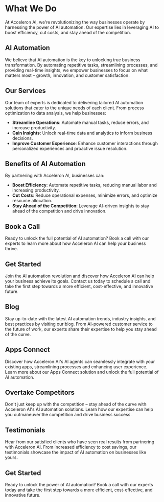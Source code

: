 **What We Do**
================

At Acceleron AI, we're revolutionizing the way businesses operate by harnessing the power of AI automation. Our expertise lies in leveraging AI to boost efficiency, cut costs, and stay ahead of the competition.

**AI Automation**
----------------

We believe that AI automation is the key to unlocking true business transformation. By automating repetitive tasks, streamlining processes, and providing real-time insights, we empower businesses to focus on what matters most – growth, innovation, and customer satisfaction.

**Our Services**
--------------

Our team of experts is dedicated to delivering tailored AI automation solutions that cater to the unique needs of each client. From process optimization to data analysis, we help businesses:

* **Streamline Operations**: Automate manual tasks, reduce errors, and increase productivity.
* **Gain Insights**: Unlock real-time data and analytics to inform business decisions.
* **Improve Customer Experience**: Enhance customer interactions through personalized experiences and proactive issue resolution.

**Benefits of AI Automation**
-----------------------------

By partnering with Acceleron AI, businesses can:

* **Boost Efficiency**: Automate repetitive tasks, reducing manual labor and increasing productivity.
* **Cut Costs**: Reduce operational expenses, minimize errors, and optimize resource allocation.
* **Stay Ahead of the Competition**: Leverage AI-driven insights to stay ahead of the competition and drive innovation.

**Book a Call**
----------------

Ready to unlock the full potential of AI automation? Book a call with our experts to learn more about how Acceleron AI can help your business thrive.

**Get Started**
--------------

Join the AI automation revolution and discover how Acceleron AI can help your business achieve its goals. Contact us today to schedule a call and take the first step towards a more efficient, cost-effective, and innovative future.

**Blog**
-----

Stay up-to-date with the latest AI automation trends, industry insights, and best practices by visiting our blog. From AI-powered customer service to the future of work, our experts share their expertise to help you stay ahead of the curve.

**Apps Connect**
----------------

Discover how Acceleron AI's AI agents can seamlessly integrate with your existing apps, streamlining processes and enhancing user experience. Learn more about our Apps Connect solution and unlock the full potential of AI automation.

**Overtake Competitors**
----------------------

Don't just keep up with the competition – stay ahead of the curve with Acceleron AI's AI automation solutions. Learn how our expertise can help you outmaneuver the competition and drive business success.

**Testimonials**
----------------

Hear from our satisfied clients who have seen real results from partnering with Acceleron AI. From increased efficiency to cost savings, our testimonials showcase the impact of AI automation on businesses like yours.

**Get Started**
--------------

Ready to unlock the power of AI automation? Book a call with our experts today and take the first step towards a more efficient, cost-effective, and innovative future.